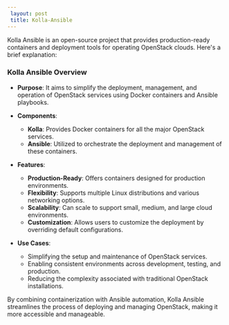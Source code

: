 ```yaml
---
 layout: post
 title: Kolla-Ansible
---
```


Kolla Ansible is an open-source project that provides production-ready containers and deployment tools for operating OpenStack clouds. Here's a brief explanation:

### Kolla Ansible Overview

- **Purpose**: It aims to simplify the deployment, management, and operation of OpenStack services using Docker containers and Ansible playbooks.
  
- **Components**:
  - **Kolla**: Provides Docker containers for all the major OpenStack services.
  - **Ansible**: Utilized to orchestrate the deployment and management of these containers.

- **Features**:
  - **Production-Ready**: Offers containers designed for production environments.
  - **Flexibility**: Supports multiple Linux distributions and various networking options.
  - **Scalability**: Can scale to support small, medium, and large cloud environments.
  - **Customization**: Allows users to customize the deployment by overriding default configurations.

- **Use Cases**:
  - Simplifying the setup and maintenance of OpenStack services.
  - Enabling consistent environments across development, testing, and production.
  - Reducing the complexity associated with traditional OpenStack installations.

By combining containerization with Ansible automation, Kolla Ansible streamlines the process of deploying and managing OpenStack, making it more accessible and manageable.